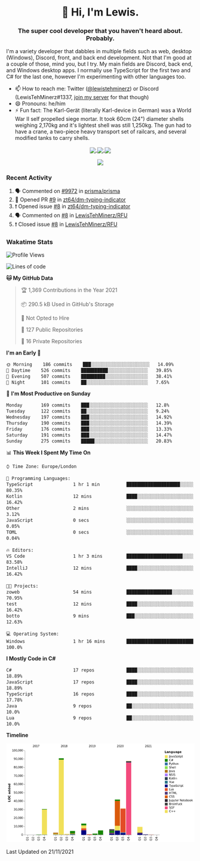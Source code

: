 <h1 align="center">👋 Hi, I'm Lewis.</h1>
<h3 align="center">The super cool developer that you haven't heard about. Probably.</h3>

I'm a variety developer that dabbles in multiple fields such as web, desktop (Windows), Discord, front, and back end development. Not that I'm good at a couple of those, mind you, but I try. My main fields are Discord, back end, and Windows desktop apps. I normally use TypeScript for the first two and C# for the last one, however I'm experimenting with other languages too.

- 📫 How to reach me: Twitter ([@lewistehminerz](https://twitter.com/lewistehminerz)) or Discord (LewisTehMinerz#1337, [join my server](https://discord.gg/XnUh7JB) for that though)
- 😄 Pronouns: he/him
- ⚡ Fun fact: The Karl-Gerät (literally Karl-device in German) was a World War II self propelled siege mortar. It took 60cm (24") diameter shells weighing 2,170kg and it's lightest shell was still 1,250kg. The gun had to have a crane, a two-piece heavy transport set of railcars, and several modified tanks to carry shells.

<p align="center">
  <a href="https://github.com/anuraghazra/github-readme-stats">
    <img align="center" src="https://github-readme-stats.vercel.app/api?username=LewisTehMinerz&count_private=true&show_icons=true&theme=gruvbox">
  </a>
  <a href="https://github.com/anuraghazra/github-readme-stats">
    <img align="center" src="https://github-readme-stats.vercel.app/api/top-langs?username=LewisTehMinerz&layout=compact&theme=gruvbox">
  </a>
  <a href="https://github.com/anuraghazra/github-readme-stats">
    <img align="center" src="https://github-readme-stats.vercel.app/api/wakatime?username=LewisTehMinerz&layout=compact&theme=gruvbox">
  </a>
</p>

<p align="center">
  <a href="https://github.com/ryo-ma/github-profile-trophy">
    <img align="center" src="https://github-profile-trophy.vercel.app/?username=LewisTehMinerz&theme=gruvbox">
  </a>
</p>

### Recent Activity
<!--START_SECTION:activity-->
1. 🗣 Commented on [#9972](https://github.com/prisma/prisma/issues/9972) in [prisma/prisma](https://github.com/prisma/prisma)
2. 💪 Opened PR [#9](https://github.com/zt64/dm-typing-indicator/pull/9) in [zt64/dm-typing-indicator](https://github.com/zt64/dm-typing-indicator)
3. ❗️ Opened issue [#8](https://github.com/zt64/dm-typing-indicator/issues/8) in [zt64/dm-typing-indicator](https://github.com/zt64/dm-typing-indicator)
4. 🗣 Commented on [#8](https://github.com/LewisTehMinerz/RFU/issues/8) in [LewisTehMinerz/RFU](https://github.com/LewisTehMinerz/RFU)
5. ❗️ Closed issue [#8](https://github.com/LewisTehMinerz/RFU/issues/8) in [LewisTehMinerz/RFU](https://github.com/LewisTehMinerz/RFU)
<!--END_SECTION:activity-->

### Wakatime Stats
<!--START_SECTION:waka-->
![Profile Views](http://img.shields.io/badge/Profile%20Views-1-blue)

![Lines of code](https://img.shields.io/badge/From%20Hello%20World%20I%27ve%20Written-332729%20lines%20of%20code-blue)

**🐱 My GitHub Data** 

> 🏆 1,369 Contributions in the Year 2021
 > 
> 📦 290.5 kB Used in GitHub's Storage 
 > 
> 🚫 Not Opted to Hire
 > 
> 📜 127 Public Repositories 
 > 
> 🔑 16 Private Repositories  
 > 
**I'm an Early 🐤** 

```text
🌞 Morning    186 commits    ███░░░░░░░░░░░░░░░░░░░░░░   14.09% 
🌆 Daytime    526 commits    ██████████░░░░░░░░░░░░░░░   39.85% 
🌃 Evening    507 commits    █████████░░░░░░░░░░░░░░░░   38.41% 
🌙 Night      101 commits    ██░░░░░░░░░░░░░░░░░░░░░░░   7.65%

```
📅 **I'm Most Productive on Sunday** 

```text
Monday       169 commits    ███░░░░░░░░░░░░░░░░░░░░░░   12.8% 
Tuesday      122 commits    ██░░░░░░░░░░░░░░░░░░░░░░░   9.24% 
Wednesday    197 commits    ███░░░░░░░░░░░░░░░░░░░░░░   14.92% 
Thursday     190 commits    ███░░░░░░░░░░░░░░░░░░░░░░   14.39% 
Friday       176 commits    ███░░░░░░░░░░░░░░░░░░░░░░   13.33% 
Saturday     191 commits    ███░░░░░░░░░░░░░░░░░░░░░░   14.47% 
Sunday       275 commits    █████░░░░░░░░░░░░░░░░░░░░   20.83%

```


📊 **This Week I Spent My Time On** 

```text
⌚︎ Time Zone: Europe/London

💬 Programming Languages: 
TypeScript               1 hr 1 min          ████████████████████░░░░░   80.35% 
Kotlin                   12 mins             ████░░░░░░░░░░░░░░░░░░░░░   16.42% 
Other                    2 mins              ░░░░░░░░░░░░░░░░░░░░░░░░░   3.12% 
JavaScript               0 secs              ░░░░░░░░░░░░░░░░░░░░░░░░░   0.05% 
TOML                     0 secs              ░░░░░░░░░░░░░░░░░░░░░░░░░   0.04%

🔥 Editors: 
VS Code                  1 hr 3 mins         █████████████████████░░░░   83.58% 
IntelliJ                 12 mins             ████░░░░░░░░░░░░░░░░░░░░░   16.42%

🐱‍💻 Projects: 
zoweb                    54 mins             █████████████████░░░░░░░░   70.95% 
test                     12 mins             ████░░░░░░░░░░░░░░░░░░░░░   16.42% 
botto                    9 mins              ███░░░░░░░░░░░░░░░░░░░░░░   12.63%

💻 Operating System: 
Windows                  1 hr 16 mins        █████████████████████████   100.0%

```

**I Mostly Code in C#** 

```text
C#                       17 repos            ████░░░░░░░░░░░░░░░░░░░░░   18.89% 
JavaScript               17 repos            ████░░░░░░░░░░░░░░░░░░░░░   18.89% 
TypeScript               16 repos            ████░░░░░░░░░░░░░░░░░░░░░   17.78% 
Java                     9 repos             ██░░░░░░░░░░░░░░░░░░░░░░░   10.0% 
Lua                      9 repos             ██░░░░░░░░░░░░░░░░░░░░░░░   10.0%

```


**Timeline**

![Chart not found](https://raw.githubusercontent.com/LewisTehMinerz/LewisTehMinerz/master/charts/bar_graph.png) 


 Last Updated on 21/11/2021
<!--END_SECTION:waka-->

